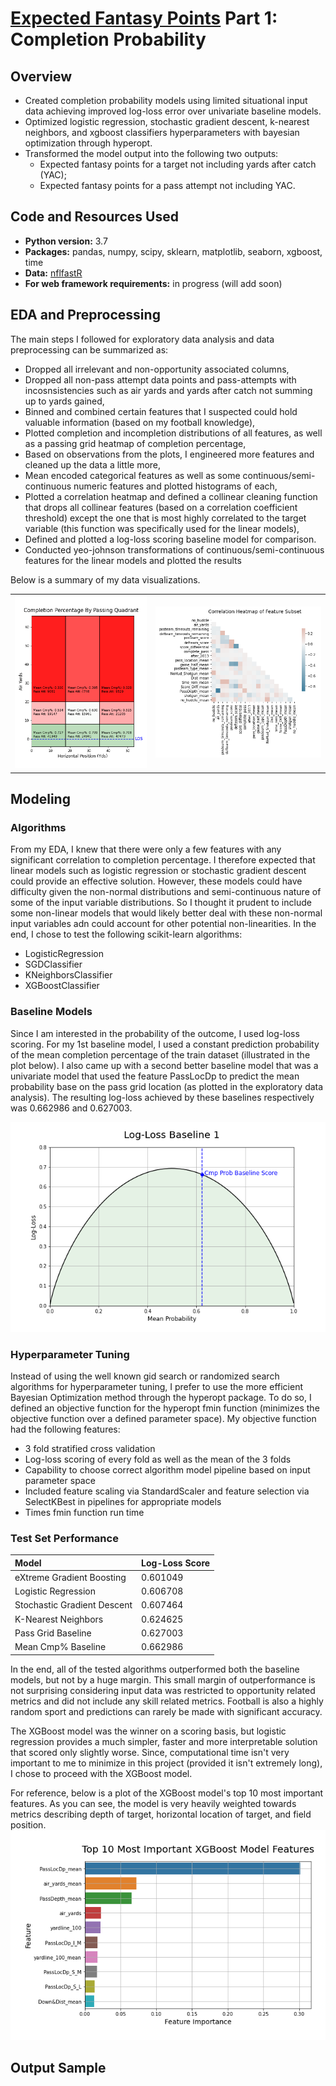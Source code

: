 # [Expected Fantasy Points](https://github.com/willmscaleb/Personal-Data-Projects/tree/main/NFL%20Expected%20Fantasy%20Points) Part 1: Completion Probability

## Overview
* Created completion probability models using limited situational input data achieving improved log-loss error over univariate baseline models.
* Optimized logistic regression, stochastic gradient descent, k-nearest neighbors, and xgboost classifiers hyperparameters with bayesian optimization through hyperopt.
* Transformed the model output into the following two outputs:
    * Expected fantasy points for a target not including yards after catch (YAC);
    * Expected fantasy points for a pass attempt not including YAC.
    
## Code and Resources Used
* **Python version:** 3.7
* **Packages:** pandas, numpy, scipy, sklearn, matplotlib, seaborn, xgboost, time
* **Data:** [nflfastR](https://github.com/guga31bb/nflfastR-data)
* **For web framework requirements:** in progress (will add soon)

## EDA and Preprocessing
The main steps I followed for exploratory data analysis and data preprocessing can be summarized as:
* Dropped all irrelevant and non-opportunity associated columns,
* Dropped all non-pass attempt data points and pass-attempts with incosnsistencies such as air yards and yards after catch not summing up to yards gained,
* Binned and combined certain features that I suspected could hold valuable information (based on my football knowledge),
* Plotted completion and incompletion distributions of all features, as well as a passing grid heatmap of completion percentage,
* Based on observations from the plots, I engineered more features and cleaned up the data a little more,
* Mean encoded categorical features as well as some continuous/semi-continuous numeric features and plotted histograms of each,
* Plotted a correlation heatmap and defined a collinear cleaning function that drops all collinear features (based on a correlation coefficient threshold) except  the one that is most highly correlated to the target variable (this function was specifically used for the linear models),
* Defined and plotted a log-loss scoring baseline model for comparison.
* Conducted yeo-johnson transformations of continuous/semi-continuous features for the linear models and plotted the results

Below is a summary of my data visualizations.

|                          |                           |
|:------------------------:|:-------------------------:|
|![](Images/cmp_gridm.png) |![](Images/corr_htmap.png) |

## Modeling

### Algorithms
From my EDA, I knew that there were only a few features with any significant correlation to completion percentage. I therefore expected that linear models such as logistic regression or stochastic gradient descent could provide an effective solution. However, these models could have difficulty given the non-normal distributions and semi-continuous nature of some of the input variable distributions. So I thought it prudent to include some non-linear models that would likely better deal with these non-normal input variables adn could account for other potential non-linearities. In the end, I chose to test the following scikit-learn algorithms:
* LogisticRegression
* SGDClassifier
* KNeighborsClassifier
* XGBoostClassifier

### Baseline Models
Since I am interested in the probability of the outcome, I used log-loss scoring. For my 1st baseline model, I used a constant prediction probability of the mean completion percentage of the train dataset (illustrated in the plot below). I also came up with a second better baseline model that was a univariate model that used the feature PassLocDp to predict the mean probability base on the pass grid location (as plotted in the exploratory data analysis). The resulting log-loss achieved by these baselines respectively was 0.662986 and 0.627003.

![](Images/logloss1.png)

### Hyperparameter Tuning

Instead of using the well known gid search or randomized search algorithms for hyperparameter tuning, I prefer to use the more efficient Bayesian Optimization method through the hyperopt package. To do so, I defined an objective function for the hyperopt fmin function (minimizes the objective function over a defined parameter space). My objective function had the following features:
* 3 fold stratified cross validation
* Log-loss scoring of every fold as well as the mean of the 3 folds
* Capability to choose correct algorithm model pipeline based on input parameter space
* Included feature scaling via StandardScaler and feature selection via SelectKBest in pipelines for appropriate models
* Times fmin function run time

### Test Set Performance

 Model                       | Log-Loss Score 
 :---------------------------|:---------------
 eXtreme Gradient Boosting   | 0.601049        
 Logistic Regression         | 0.606708 
 Stochastic Gradient Descent | 0.607464
 K-Nearest Neighbors         | 0.624625 
 Pass Grid Baseline          | 0.627003 
 Mean Cmp% Baseline          | 0.662986 

In the end, all of the tested algorithms outperformed both the baseline models, but not by a huge margin. This small margin of outperformance is not surprising considering input data was restricted to opportunity related metrics and did not include any skill related metrics. Football is also a highly random sport and predictions can rarely be made with significant accuracy. 

The XGBoost model was the winner on a scoring basis, but logistic regression provides a much simpler, faster and more interpretable solution that scored only slightly worse. Since, computational time isn't very important to me to minimize in this project (provided it isn't extremely long), I chose to proceed with the XGBoost model.

For reference, below is a plot of the XGBoost model's top 10 most important features. As you can see, the model is very heavily weighted towards metrics describing depth of target, horizontal location of target, and field position.
![](Images/xgb_f_imp.png)

## Output Sample
